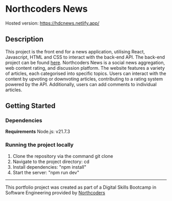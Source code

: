# Northcoders News

Hosted version: https://hdcnews.netlify.app/

## Description

This project is the front end for a news application, utilising React, Javascript, HTML and CSS to interact with the back-end API. The back-end project can be found [here]([url](https://github.com/hannahchapman79/be-nc-news)). Northcoders News is a social news aggregation, web content rating, and discussion platform. The website features a variety of articles, each categorised into specific topics. Users can interact with the content by upvoting or downvoting articles, contributing to a rating system powered by the API. Additionally, users can add comments to individual articles. 

## Getting Started

### Dependencies

**Requirements**
Node.js: v21.7.3

### Running the project locally

1. Clone the repository via the command git clone <repo-url>
2. Navigate to the project directory: cd <project-directory>
2. Install dependencies: "npm install"
3. Start the server: "npm run dev"

--- 

This portfolio project was created as part of a Digital Skills Bootcamp in Software Engineering provided by [Northcoders](https://northcoders.com/)
